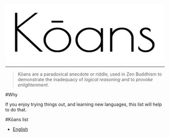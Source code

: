 ![alt text](koans.png "kōans")
________________________________

> Kōans are a paradoxical anecdote or riddle, used in Zen Buddhism to demonstrate the inadequacy of _logical reasoning_ and to _provoke enlightenment_. 

#Why

If you enjoy trying things out, and learning new languages, this list will help to do that.

#Kōans list
 - [English](https://github.com/ahmdrefat/koans/blob/master/koans-en.md)
